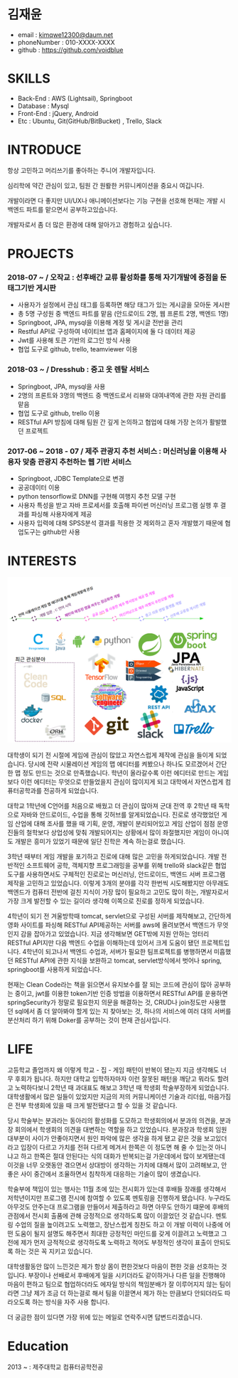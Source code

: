 # 김재윤

* email : kimqwe12300@daum.net
* phoneNumber : 010-XXXX-XXXX
* github : https://github.com/voidblue

# SKILLS
* Back-End : AWS (Lightsail), Springboot
* Database : Mysql
* Front-End : jQuery, Android
* Etc : Ubuntu, Git(GitHub/BitBucket) , Trello, Slack

# INTRODUCE
항상 고민하고 머리쓰기를 좋아하는 주니어 개발자입니다.   

심리학에 약간 관심이 있고, 팀원 간 원뢀한 커뮤니케이션을 중요시 여깁니다.

개발이라면 다 좋지만 UI/UX나 애니메이션보다는 기능 구현을 선호해 현재는 개발 시 백엔드 파트를 맡으면서 공부하고있습니다.

개발자로서 좀 더 많은 환경에 대해 알아가고 경험하고 싶습니다.



# PROJECTS
### 2018-07 ~ / 오작교 : 선후배간 교류 활성화를 통해 자기개발에 중점을 둔 태그기반 게시판
* 사용자가 설정에서 관심 태그를 등록하면 해당 태그가 있는 게시글을 모아둔 게시판
* 총 5명 구성원 중 백엔드 파트를 맡음 (안드로이드 2명, 웹 프론트 2명, 백엔드 1명)
* Springboot, JPA, mysql을 이용해 계정 및 게시글 전반을 관리
* Restful API로 구성하여 네이티브 앱과 홈페이지에 둘 다 데이터 제공
* Jwt를 사용해 토큰 기반의 로그인 방식 사용
* 협업 도구로 github, trello, teamviewer 이용

### 2018-03 ~ / Dresshub : 중고 옷 렌탈 서비스
* Springboot, JPA, mysql을 사용
* 2명의 프론트와 3명의 백엔드 중 백엔드로서 리뷰와 대여내역에 관한 자원 관리를 맡음
* 협업 도구로 github, trello 이용
* RESTful API 방침에 대해 팀원 간 깊게 논의하고 협업에 대해 가장 논의가 활발했던 프로젝트

### 2017-06 ~ 2018 - 07 / 제주 관광지 추천 서비스 : 머신러닝을 이용해 사용자 맞춤 관광지 추천하는 웹 기반 서비스
* Springboot, JDBC Template으로 변경
* 공공데이터 이용
* python tensorflow로 DNN를 구현해 여행지 추천 모델 구현
* 사용자 특성을 받고 자바 프로세서를 호출해 파이썬 머신러닝 프로그램 실행 후 결과를 파싱해 사용자에게 제공
* 사용자 입력에 대해 SPSS분석 결과를 적용한 것 제외하고 혼자 개발했기 때문에 협업도구는 github만 사용

# INTERESTS  

![](https://github.com/voidblue/resume/blob/master/interests.png)

대학생이 되기 전 시절에 게임에 관심이 많았고 자연스럽게 제작에 관심을 들이게 되었습니다.
당시에 전략 시물레이션 게임의 맵 에디터를 켜봤으나 하나도 모르겠어서 간단한 맵 정도 만드는 것으로 만족했습니다.
학년이 올라갈수록 이런 에디터로 만드는 게임보다 이런 에디터는 무엇으로 만들었을지 관심이 많이지게 되고 대학에서 자연스럽게 컴퓨터공학과를 전공하게 되었습니다.

대학교 1학년에 C언어를 처음으로 배웠고 더 관심이 많아져 군대 전역 후 2학년 때 독학으로 자바와 안드로이드, 수업을 통해 깃허브를 알게되었습니다. 진로로 생각했었던 게임 산업에 대해 조사를 했을 때 기획, 운영, 개발이 분리되어있고 게임 산업이 점점 운영진들의 철학보다 상업성에 맞춰 개발되어지는 상황에서 많이 좌절했지만 게임이 아니여도 개발은 흥미가 있었기 때문에 일단 진학은 계속 하는걸로 했습니다.

3학년 때부터 게임 개발을 포기하고 진로에 대해 많은 고민을 하게되었습니다. 개발 전반적인 소프트웨어 공학, 객체지향 프로그래밍을 공부를 위해 trello와 slack같은 협업 도구를 사용하면서도 구체적인 진로로는 머신러닝, 안드로이드, 백엔드 서버 프로그램 제작을 고민하고 있었습니다.
이렇게 3개의 분야를 각각 한번씩 시도해봤지만 아무래도 백엔드가 컴퓨터 전반에 걸친 지식이 가장 많이 필요하고 고민도 많이 하는, 개발자로서 가장 크게 발전할 수 있는 길이라 생각해 이쪽으로 진로를 정하게 되었습니다.

4학년이 되기 전 겨울방학때 tomcat, servlet으로 구성된 서버를 제작해보고, 간단하게 영화 사이트를 파싱해 RESTful API제공하는 서버를 aws에 올려보면서 백엔드가 무엇인지 감을 잡아가고 있었습니다. 지금 생각해보면 GET밖에 지원 안하는 엉터리 RESTful API지만 다음 백엔드 수업을 이해하는데 있어서 크게 도움이 됐던 프로젝트입니다.
4학년이 되고나서 백엔드 수업과, 서버가 필요한 팀프로젝트를 병행하면서 미흡했던 RESTful API에 관한 지식을 보완하고 tomcat, servlet방식에서 벗어나 spring, springboot를 사용하게 되었습니다.

현재는 Clean Code라는 책을 읽으면서 유지보수를 잘 되는 코드에 관심이 많아 공부하는 중이고, jwt를 이용한 token기반 인증 방법을 이용하면서 RESTful API를 운용하면 springSecurity가 정말로 필요한지 의문을 해결하는 것, CRUD나 join정도만 사용했던 sql에서 좀 더 알아봐야 할게 있는 지 찾아보는 것, 하나의 서비스에 여러 대의 서버를 분산처리 하기 위해 Doker를 공부하는 것이 현재 관심사입니다.

# LIFE

고등학교 졸업까지 왜 이렇게 학교 - 집 - 게임 패턴이 반복이 됐는지 지금 생각해도 너무 후회가 됩니다. 하지만 대학교 입학하자마자 이런 잘못된 패턴을 깨닫고 뭐라도 할려고 노력하다보니 2학년 때 과대표도 해보고 3학년 때 학생회 학술부장하게 되었습니다. 대학생활에서 많은 일들이 있었지만 지금의 저의 커뮤니케이션 기술과 리더쉽, 마음가짐은 전부 학생회에 있을 때 크게 발전됐다고 할 수 있을 것 같습니다.

당시 학술부는 분과라는 동아리의 활성화를 도모하고 학생회의에서 분과의 의견을, 분과장 회의에서 학생회의 의견을 대변하는 역할을 하고 있었습니다. 분과장과 학생회 임원 대부분이 사이가 안좋아지면서 원인 파악에 많은 생각을 하게 됐고 같은 것을 보고있더라고 입장이 다르고 가치를 전혀 다르게 메겨서 한쪽은 이 정도면 해 줄 수 있는것 아니냐고 하고 한쪽은 절대 안된다는 식의 대화가 반복되는걸 가운데에서 많이 보게됐는데 이것을 너무 오랫동안 겪으면서 상대방이 생각하는 가치에 대해서 많이 고려해보고, 안 좋은 사이 중간에서 조율하면서 침착하게 대응하는 기술이 많이 생겼습니다.

학술부에 책임이 있는 행사는 11월 초에 있는 전시회가 있는데 후배들 장래를 생각해서 저학년이지만 프로그램 전시에 참여할 수 있도록 멘토링을 진행하게 됐습니다. 누구라도 아무것도 안주는대 프로그램을 만들어서 제출하라고 하면 아무도 안하기 떄문에 후배의 관점에서 전시회 출품에 관해 긍정적으로 생각하도록 많이 이끌었던 것 같습니다. 멘토링 수업의 질을 높이려고도 노력했고, 장난스럽게 칭찬도 하고 이 개발 이력이 나중에 어떤 도움이 될지 설명도 해주면서 최대한 긍정적인 마인드를 갖게 이끌려고 노력했고 그 전에 제가 먼저 긍적적으로 생각하도록 노력하고 적어도 부정적인 생각이 표출이 안되도록 하는 것은 꼭 지키고 있습니다.

대학생활동안 많이 느낀것은 제가 항상 몸이 편한것보다 마음이 편한 것을 선호하는 것입니다. 부장이나 선배로서 후배에게 일을 시키더라도 같이하거나 다른 일을 진행해야 마음이 편하고 팀으로 협업하더라도 에자일 방식의 책임분배가 잘 이루어지지 않는 팀이라면 그냥 제가 조금 더 하는걸로 해서 팀을 이끌면서 제가 하는 만큼보다 안되더라도 따라오도록 하는 방식을 자주 사용 합니다.

더 궁금한 점이 있다면 가장 위에 있는 메일로 연락주시면 답변드리겠습니다.

# Education
2013 ~ : 제주대학교 컴퓨터공학전공
